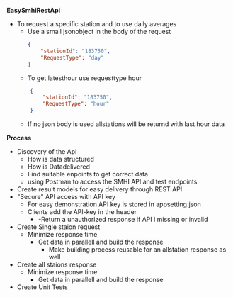 ﻿**EasySmhiRestApi**
- To request a specific station and to use daily averages
    - Use a small jsonobject in the body of the request
        ```json
        {
            "stationId": "183750",
            "RequestType": "day"
        }
        ```
     - To get latesthour use requesttype hour
    ```json
        {
            "stationId": "183750",
            "RequestType": "hour"
        }
    ```
    - If no json body is used allstations will be returnd with last hour data
    
**Process**
- Discovery of the Api
    - How is data structured
    - How is Datadelivered
    - Find suitable enpoints to get correct data
    - using Postman to access the SMHI API and test endpoints
- Create result models for easy delivery through REST API
- "Secure" API access with API key
    - For easy demonstration API key is stored in appsetting.json
    - Clients add the API-key in the header
        - -Return a unauthorized response if API i missing or invalid
- Create Single staion request
    - Minimize response time 
        - Get data in parallell and build the response
            - Make building process reusable for an allstation response as well
- Create all staions response
    - Minimize response time 
        - Get data in parallell and build the response
- Create Unit Tests